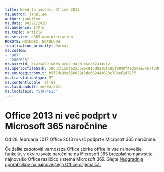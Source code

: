 ```yaml
---
title: Need to install Office 2013
ms.author: janellem
author: janellem
ms.date: 04/21/2020
ms.audience: ITPro
ms.topic: article
ms.service: o365-administration
ROBOTS: NOINDEX, NOFOLLOW
localization_priority: Normal
ms.custom:
- "907"
- "2000023"
ms.assetid: b1cc6839-6bda-4e63-9d3d-c5e3d7313042
ms.openlocfilehash: 5063c515bfe2a359ec916d82b0fc85f9090f4e359ee5457f7d007693b71f7a06
ms.sourcegitcommit: b5f7da89a650d2915dc652449623c78be6247175
ms.translationtype: MT
ms.contentlocale: sl-SI
ms.lasthandoff: 08/05/2021
ms.locfileid: "53974613"
---
```

# <a name="office-2013-is-no-longer-supported-in-microsoft-365-subscriptions"></a>Office 2013 ni več podprt v Microsoft 365 naročnine

Od 28. februarja 2017 Office 2013 ni več podprt v Microsoft 365 naročnine.
  
Če želite zagotoviti varnost za Office zbirke office in vse najnovejše funkcije, v okviru svoje naročnine na Microsoft 365 brezplačno namestite najnovejšo Office različico sistema Microsoft 365. Glejte [Nadgradnja uporabnikov na najnovejšega Office odjemalca.](https://docs.microsoft.com/microsoft-365/admin/setup/upgrade-users-to-latest-office-client)
  
